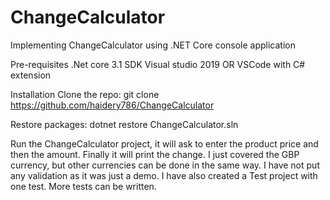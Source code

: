 # ChangeCalculator

Implementing ChangeCalculator using .NET Core console application


Pre-requisites
.Net core 3.1 SDK Visual studio 2019 OR VSCode with C# extension

Installation
Clone the repo: git clone https://github.com/haidery786/ChangeCalculator

Restore packages: dotnet restore ChangeCalculator.sln

Run the ChangeCalculator project, it will ask to enter the product price and then the amount. Finally it will print the change.
I just covered the GBP currency, but other currencies can be done in the same way. I have not put any validation as it was just a demo.
I have also created a Test project with one test. More tests can be written.

